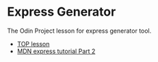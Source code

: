 # Express Generator

The Odin Project lesson for express generator tool.

- [TOP lesson](https://www.theodinproject.com/lessons/nodejs-express-101)
- [MDN express tutorial Part 2](https://developer.mozilla.org/en-US/docs/Learn/Server-side/Express_Nodejs/skeleton_website)
